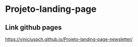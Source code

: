 # Projeto-landing-page
## Link github pages 
https://viniciuspch.github.io/Projeto-landing-page-newsletter/
